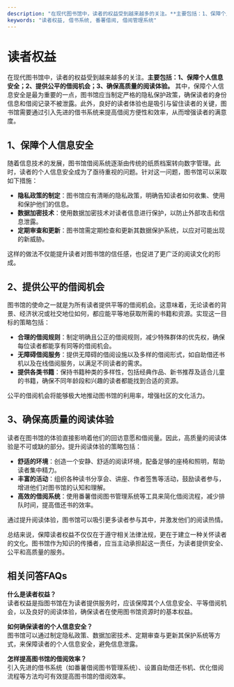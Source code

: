 ```yaml
---
description: "在现代图书馆中，读者的权益受到越来越多的关注。**主要包括：1、保障个人信息安全；2、提供公平的借阅机会；3、确保高质量的阅读体验。** 其中，保障个人信息安全是最为重要的一点，图书馆应当制定严格的隐私保护政策，确保读者的身份信息和借阅记录不被泄露。此外，良好的读者体验也是吸引与留住读者的关键，图书馆需要通过引入先进的借书系统来提高借阅方便性和效率，从而增强读者的满意度。"
keywords: "读者权益, 借书系统, 番薯借阅, 借阅管理系统"
---
```

# 读者权益

在现代图书馆中，读者的权益受到越来越多的关注。**主要包括：1、保障个人信息安全；2、提供公平的借阅机会；3、确保高质量的阅读体验。** 其中，保障个人信息安全是最为重要的一点，图书馆应当制定严格的隐私保护政策，确保读者的身份信息和借阅记录不被泄露。此外，良好的读者体验也是吸引与留住读者的关键，图书馆需要通过引入先进的借书系统来提高借阅方便性和效率，从而增强读者的满意度。

## 1、保障个人信息安全

随着信息技术的发展，图书馆借阅系统逐渐由传统的纸质档案转向数字管理。此时，读者的个人信息安全成为了亟待重视的问题。针对这一问题，图书馆可以采取如下措施：

- **隐私政策的制定**：图书馆应有清晰的隐私政策，明确告知读者如何收集、使用和保护他们的信息。
- **数据加密技术**：使用数据加密技术对读者信息进行保护，以防止外部攻击和信息泄露。
- **定期审查和更新**：图书馆需定期检查和更新其数据保护系统，以应对可能出现的新威胁。

这样的做法不仅能提升读者对图书馆的信任感，也促进了更广泛的阅读文化的形成。

## 2、提供公平的借阅机会

图书馆的使命之一就是为所有读者提供平等的借阅机会。这意味着，无论读者的背景、经济状况或社交地位如何，都应能平等地获取所需的书籍和资源。实现这一目标的策略包括：

- **合理的借阅规则**：制定明确且公正的借阅规则，减少特殊群体的优先权，确保每位读者都能享有同等的借阅机会。
- **无障碍借阅服务**：提供无障碍的借阅设施以及多样的借阅形式，如自助借还书机以及在线借阅服务，以满足不同读者的需求。
- **提供各类书籍**：保持书籍种类的多样性，包括经典作品、新书推荐及适合儿童的书籍，确保不同年龄段和兴趣的读者都能找到合适的资源。

公平的借阅机会将能够极大地推动图书馆的利用率，增强社区的文化活力。

## 3、确保高质量的阅读体验

读者在图书馆的体验直接影响着他们的回访意愿和借阅量。因此，高质量的阅读体验是不可或缺的部分。提升阅读体验的策略包括：

- **舒适的环境**：创造一个安静、舒适的阅读环境，配备足够的座椅和照明，帮助读者集中精力。
- **丰富的活动**：组织各种读书分享会、讲座、作者签售等活动，鼓励读者参与，增进他们对图书馆的认知和理解。
- **高效的借阅系统**：使用番薯借阅图书管理系统等工具来简化借阅流程，减少排队时间，提高借还书的效率。

通过提升阅读体验，图书馆可以吸引更多读者参与其中，并激发他们的阅读热情。

总结来说，保障读者权益不仅仅在于遵守相关法律法规，更在于建立一种关怀读者的文化。图书馆作为知识的传播者，应当主动承担起这一责任，为读者提供安全、公平和高质量的服务。

## 相关问答FAQs

**什么是读者权益？**  
读者权益是指图书馆在为读者提供服务时，应该保障其个人信息安全、平等借阅机会，以及良好的阅读体验，确保读者在使用图书馆资源时的基本权益。

**如何确保读者的个人信息安全？**  
图书馆可以通过制定隐私政策、数据加密技术、定期审查与更新其保护系统等方式，来保障读者的个人信息安全，避免信息泄露。

**怎样提高图书馆的借阅效率？**  
引入先进的借书系统（如番薯借阅图书管理系统）、设置自助借还书机、优化借阅流程等方法均可有效提高图书馆的借阅效率。
